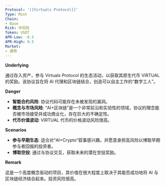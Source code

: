 ```yaml
---
Protocol: '[[Virtuals Protocol]]'
Type: Mint
Chain:
- Base
Risk: 中风险
Token: USDT
APR-Low: -0.5
APR-High: 0.5
Market:
- 通用
---
```

**Underlying**

通过存入资产，参与 Virtuals Protocol 的生态活动，以获取其原生代币 VIRTUAL 的奖励。该协议旨在将 AI 代理和区块链结合，创造可以自主工作的“数字工人”。

**Danger**

- **智能合约风险**: 协议代码可能存在未被发现的漏洞。
- **概念与市场风险**: “AI+区块链”是一个非常前沿和实验性的领域，协议的理念能否被市场接受并成功商业化，存在巨大的不确定性。
- **代币价值波动**: VIRTUAL 代币的价格波动风险很高。

**Scenarios**

- **参与早期生态**: 适合对“AI+Crypto”叙事感兴趣，并愿意承担高风险以博取早期参与者回报的投资者。
- **博取空投**: 通过与协议交互，获取未来的潜在空投奖励。

**Remark**

这是一个高度概念驱动的项目，其价值在很大程度上取决于其能否成功地将 AI 与区块链经济结合起来。投资风险很高。
